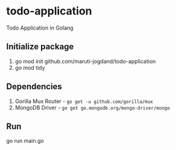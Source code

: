 # todo-application
Todo Application in Golang


## Initialize package

1. go mod init github.com/maruti-jogdand/todo-application
2. go mod tidy

## Dependencies

1. Gorilla Mux Router - `go get -u github.com/gorilla/mux`
2. MongoDB Driver - `go get go.mongodb.org/mongo-driver/mongo`

## Run

go run main.go

